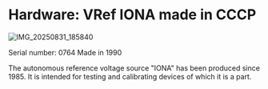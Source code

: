 # Hardware: VRef IONA made in CCCP

![IMG_20250831_185840](https://github.com/user-attachments/assets/d9f38390-63d4-47d7-ae4b-f0000d66eb74)

Serial number: 0764 
Made in 1990

The autonomous reference voltage source "IONA" has been produced since 1985. It is intended for testing and calibrating devices of which it is a part.

